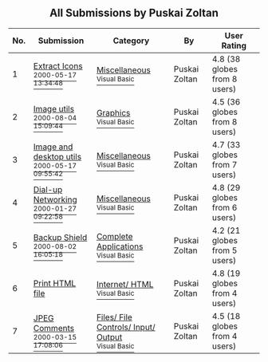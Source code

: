 ﻿<div align="center">

## All Submissions by Puskai Zoltan

</div>

No.  | Submission | Category | By   | User Rating
---- | ---------- | -------- | ---- | -----------
1 | [Extract Icons<br /><sup>2000-05-17 13:34:48</sup>](https://github.com/Planet-Source-Code/puskai-zoltan-extract-icons__1-8151) | [Miscellaneous<br /><sup>Visual Basic</sup>](../ByCategory/miscellaneous__1-1.md) | Puskai Zoltan | 4.8 (38 globes from 8 users)
2 | [Image utils<br /><sup>2000-08-04 15:09:44</sup>](https://github.com/Planet-Source-Code/puskai-zoltan-image-utils__1-10390) | [Graphics<br /><sup>Visual Basic</sup>](../ByCategory/graphics__1-46.md) | Puskai Zoltan | 4.5 (36 globes from 8 users)
3 | [Image and desktop utils<br /><sup>2000-05-17 09:55:42</sup>](https://github.com/Planet-Source-Code/puskai-zoltan-image-and-desktop-utils__1-8149) | [Miscellaneous<br /><sup>Visual Basic</sup>](../ByCategory/miscellaneous__1-1.md) | Puskai Zoltan | 4.7 (33 globes from 7 users)
4 | [Dial\-up Networking<br /><sup>2000-01-27 09:22:58</sup>](https://github.com/Planet-Source-Code/puskai-zoltan-dial-up-networking__1-5712) | [Miscellaneous<br /><sup>Visual Basic</sup>](../ByCategory/miscellaneous__1-1.md) | Puskai Zoltan | 4.8 (29 globes from 6 users)
5 | [Backup Shield<br /><sup>2000-08-02 16:05:18</sup>](https://github.com/Planet-Source-Code/puskai-zoltan-backup-shield__1-10339) | [Complete Applications<br /><sup>Visual Basic</sup>](../ByCategory/complete-applications__1-27.md) | Puskai Zoltan | 4.2 (21 globes from 5 users)
6 | [Print HTML file<br />](https://github.com/Planet-Source-Code/puskai-zoltan-print-html-file__1-6013) | [Internet/ HTML<br /><sup>Visual Basic</sup>](../ByCategory/internet-html__1-34.md) | Puskai Zoltan | 4.8 (19 globes from 4 users)
7 | [JPEG Comments<br /><sup>2000-03-15 17:08:06</sup>](https://github.com/Planet-Source-Code/puskai-zoltan-jpeg-comments__1-6608) | [Files/ File Controls/ Input/ Output<br /><sup>Visual Basic</sup>](../ByCategory/files-file-controls-input-output__1-3.md) | Puskai Zoltan | 4.5 (18 globes from 4 users)

